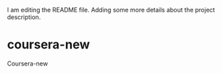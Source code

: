 I am editing the README file. Adding some more details about the project description.
# coursera-new
Coursera-new
